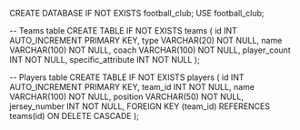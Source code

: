 

CREATE DATABASE IF NOT EXISTS football_club;
USE football_club;

-- Teams table
CREATE TABLE IF NOT EXISTS teams (
id INT AUTO_INCREMENT PRIMARY KEY,
type VARCHAR(20) NOT NULL,
name VARCHAR(100) NOT NULL,
coach VARCHAR(100) NOT NULL,
player_count INT NOT NULL,
specific_attribute INT NOT NULL
);

-- Players table
CREATE TABLE IF NOT EXISTS players (
id INT AUTO_INCREMENT PRIMARY KEY,
team_id INT NOT NULL,
name VARCHAR(100) NOT NULL,
position VARCHAR(50) NOT NULL,
jersey_number INT NOT NULL,
FOREIGN KEY (team_id) REFERENCES teams(id) ON DELETE CASCADE
);
